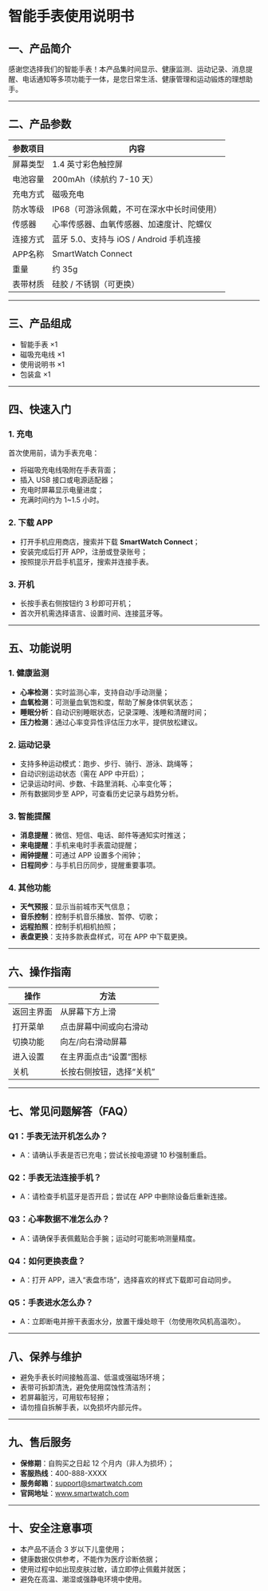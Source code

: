 
# 智能手表使用说明书

## 一、产品简介

感谢您选择我们的智能手表！本产品集时间显示、健康监测、运动记录、消息提醒、电话通知等多项功能于一体，是您日常生活、健康管理和运动锻炼的理想助手。

---

## 二、产品参数

| 参数项目 | 内容 |
|----------|------|
| 屏幕类型 | 1.4 英寸彩色触控屏 |
| 电池容量 | 200mAh（续航约 7-10 天） |
| 充电方式 | 磁吸充电 |
| 防水等级 | IP68（可游泳佩戴，不可在深水中长时间使用） |
| 传感器 | 心率传感器、血氧传感器、加速度计、陀螺仪 |
| 连接方式 | 蓝牙 5.0、支持与 iOS / Android 手机连接 |
| APP名称 | SmartWatch Connect |
| 重量 | 约 35g |
| 表带材质 | 硅胶 / 不锈钢（可更换） |

---

## 三、产品组成

- 智能手表 ×1  
- 磁吸充电线 ×1  
- 使用说明书 ×1  
- 包装盒 ×1  

---

## 四、快速入门

### 1. 充电

首次使用前，请为手表充电：

- 将磁吸充电线吸附在手表背面；
- 插入 USB 接口或电源适配器；
- 充电时屏幕显示电量进度；
- 充满时间约为 1~1.5 小时。

### 2. 下载 APP

- 打开手机应用商店，搜索并下载 **SmartWatch Connect**；
- 安装完成后打开 APP，注册或登录账号；
- 按照提示开启手机蓝牙，搜索并连接手表。

### 3. 开机

- 长按手表右侧按钮约 3 秒即可开机；
- 首次开机需选择语言、设置时间、连接蓝牙等。

---

## 五、功能说明

### 1. 健康监测

- **心率检测**：实时监测心率，支持自动/手动测量；
- **血氧检测**：可测量血氧饱和度，帮助了解身体供氧状态；
- **睡眠分析**：自动识别睡眠状态，记录深睡、浅睡和清醒时间；
- **压力检测**：通过心率变异性评估压力水平，提供放松建议。

### 2. 运动记录

- 支持多种运动模式：跑步、步行、骑行、游泳、跳绳等；
- 自动识别运动状态（需在 APP 中开启）；
- 记录运动时间、步数、卡路里消耗、心率变化等；
- 所有数据同步至 APP，可查看历史记录与趋势分析。

### 3. 智能提醒

- **消息提醒**：微信、短信、电话、邮件等通知实时推送；
- **来电提醒**：手机来电时手表震动提醒；
- **闹钟提醒**：可通过 APP 设置多个闹钟；
- **日程同步**：与手机日历同步，提醒重要事项。

### 4. 其他功能

- **天气预报**：显示当前城市天气信息；
- **音乐控制**：控制手机音乐播放、暂停、切歌；
- **远程拍照**：控制手机相机拍照；
- **表盘更换**：支持多款表盘样式，可在 APP 中下载更换。

---

## 六、操作指南

| 操作 | 方法 |
|------|------|
| 返回主界面 | 从屏幕下方上滑 |
| 打开菜单 | 点击屏幕中间或向右滑动 |
| 切换功能 | 向左/向右滑动屏幕 |
| 进入设置 | 在主界面点击“设置”图标 |
| 关机 | 长按右侧按钮，选择“关机” |

---

## 七、常见问题解答（FAQ）

### Q1：手表无法开机怎么办？

- A：请确认手表是否已充电；尝试长按电源键 10 秒强制重启。

### Q2：手表无法连接手机？

- A：请检查手机蓝牙是否开启；尝试在 APP 中删除设备后重新连接。

### Q3：心率数据不准怎么办？

- A：请确保手表佩戴贴合手腕；运动时可能影响测量精度。

### Q4：如何更换表盘？

- A：打开 APP，进入“表盘市场”，选择喜欢的样式下载即可自动同步。

### Q5：手表进水怎么办？

- A：立即断电并擦干表面水分，放置干燥处晾干（勿使用吹风机高温吹）。

---

## 八、保养与维护

- 避免手表长时间接触高温、低温或强磁场环境；
- 表带可拆卸清洗，避免使用腐蚀性清洁剂；
- 若屏幕脏污，可用软布轻擦；
- 请勿擅自拆解手表，以免损坏内部元件。

---

## 九、售后服务

- **保修期**：自购买之日起 12 个月内（非人为损坏）；
- **客服热线**：400-888-XXXX  
- **服务邮箱**：support@smartwatch.com  
- **官网地址**：www.smartwatch.com  

---

## 十、安全注意事项

- 本产品不适合 3 岁以下儿童使用；
- 健康数据仅供参考，不能作为医疗诊断依据；
- 使用过程中如出现皮肤过敏，请立即停止佩戴并就医；
- 避免在高温、潮湿或强静电环境中使用。

